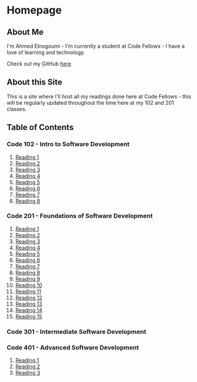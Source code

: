 # Homepage

## About Me

I'm Ahmed Elnogoumi - I'm currently a student at Code Fellows - I have a love of learning and technology.

Check out my GitHub [here](https://github.com/ahmed-elnogoumi)

## About this Site

This is a site where I'll host all my readings done here at Code Fellows - this will be regularly updated throughout the time here at my 102 and 201 classes.

## Table of Contents

### Code 102 - Intro to Software Development

1. [Reading 1](./102/reading1.md)
2. [Reading 2](./102/reading2.md)
3. [Reading 3](./102/reading3.md)
4. [Reading 4](./102/reading4.md)
5. [Reading 5](./102/reading5.md)
6. [Reading 6](./102/reading6.md)
7. [Reading 7](./102/reading7.md)
8. [Reading 8](./102/reading8.md)

### Code 201 - Foundations of Software Development

1. [Reading 1](./201/reading1.md)
2. [Reading 2](./201/reading2.md)
3. [Reading 3](./201/reading3.md)
4. [Reading 4](./201/reading4.md)
5. [Reading 5](./201/reading5.md)
6. [Reading 6](./201/reading6.md)
7. [Reading 7](./201/reading7.md)
8. [Reading 8](./201/reading8.md)
9. [Reading 9](./201/reading9.md)
10. [Reading 10](./201/reading10.md)
11. [Reading 11](./201/reading11.md)
12. [Reading 12](./201/reading12.md)
13. [Reading 13](./201/reading13.md)
14. [Reading 14](./201/reading14.md)
15. [Reading 15](./201/reading15.md)

### Code 301 - Intermediate Software Development

### Code 401 - Advanced Software Development

1. [Reading 1](./401/reading1.md)
2. [Reading 2](./401/reading2.md)
3. [Reading 3](./401/reading3.md)